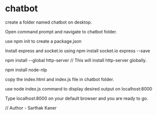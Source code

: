 # chatbot

create a folder named chatbot on desktop.

Open command prompt and navigate to chatbot folder.

use npm init to create a package.json

Install express and socket.io using 
npm install socket.io express --save 

npm install --global http-server 
// This will install http-server globally.

npm install node-nlp

copy the index.html and index.js file in chatbot folder.

use node index.js command to display desired output on localhost:8000

Type localhost:8000 on your default browser and you are ready to go.

// Author - Sarthak Kaner

